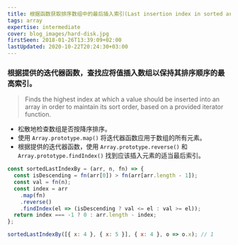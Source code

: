 ```yaml
---
title: 根据函数获取排序数组中的最后插入索引(Last insertion index in sorted array based on function)
tags: array
expertise: intermediate
cover: blog_images/hard-disk.jpg
firstSeen: 2018-01-26T13:39:09+02:00
lastUpdated: 2020-10-22T20:24:30+03:00
---
```


### 根据提供的迭代器函数，查找应将值插入数组以保持其排序顺序的最高索引。
> Finds the highest index at which a value should be inserted into an array in order to maintain its sort order, based on a provided iterator function.

- 松散地检查数组是否按降序排序。
- 使用 `Array.prototype.map()` 将迭代器函数应用于数组的所有元素。
- 根据提供的迭代器函数，使用 `Array.prototype.reverse()` 和 `Array.prototype.findIndex()` 找到应该插入元素的适当最后索引。

```js
const sortedLastIndexBy = (arr, n, fn) => {
  const isDescending = fn(arr[0]) > fn(arr[arr.length - 1]);
  const val = fn(n);
  const index = arr
    .map(fn)
    .reverse()
    .findIndex(el => (isDescending ? val <= el : val >= el));
  return index === -1 ? 0 : arr.length - index;
};
```

```js
sortedLastIndexBy([{ x: 4 }, { x: 5 }], { x: 4 }, o => o.x); // 1
```
